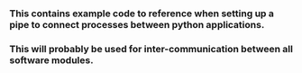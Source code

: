 ### This contains example code to reference when setting up a pipe to connect processes between python applications.
### This will probably be used for inter-communication between all software modules.